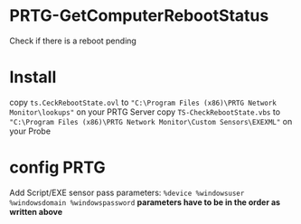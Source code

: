 # PRTG-GetComputerRebootStatus
 Check if there is a reboot pending
 
# Install
copy `ts.CeckRebootState.ovl` to `"C:\Program Files (x86)\PRTG Network Monitor\lookups"` on your PRTG Server
copy `TS-CheckRebootState.vbs` to  `"C:\Program Files (x86)\PRTG Network Monitor\Custom Sensors\EXEXML"` on your Probe

# config PRTG
 Add Script/EXE sensor
 pass parameters: `%device %windowsuser %windowsdomain %windowspassword`
 **parameters have to be in the order as written above**

